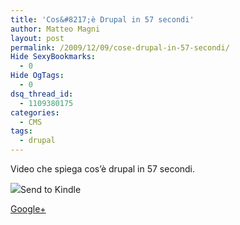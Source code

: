```yaml
---
title: 'Cos&#8217;è Drupal in 57 secondi'
author: Matteo Magni
layout: post
permalink: /2009/12/09/cose-drupal-in-57-secondi/
Hide SexyBookmarks:
  - 0
Hide OgTags:
  - 0
dsq_thread_id:
  - 1109380175
categories:
  - CMS
tags:
  - drupal
---
```

Video che spiega cos&#8217;è drupal in 57 secondi.

<div class='kindleWidget kindleLight' >
  <img src="http://magni.me/wp-content/plugins/send-to-kindle/media/white-15.png" /><span>Send to Kindle</span>
</div>

<a rel="author" href="https://plus.google.com/111433366670841346629?rel=author"  >Google+</a>